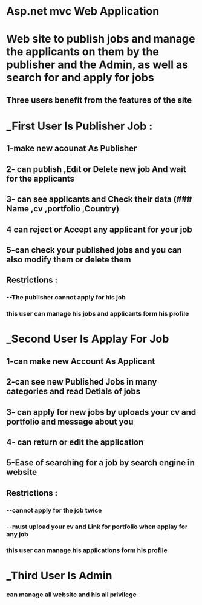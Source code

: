 #  Asp.net mvc Web Application
 # Web site to publish jobs and manage the applicants on them by the publisher and the Admin, as well as search for and apply for jobs 
 ## Three users benefit from the features of the site
 
 # _First User Is Publisher Job :
 ## 1-make new acounat As Publisher 
 ## 2- can publish  ,Edit or Delete new job   And wait for the applicants
 ## 3- can see applicants and Check their data (### Name ,cv ,portfolio ,Country)
 ## 4 can reject or Accept   any applicant for your job
 ## 5-can check your published jobs and you can also modify them or delete them 
 ## Restrictions :
 ### --The publisher cannot apply for his job
 ### this user can manage his jobs and applicants form his profile 
 
 
 # _Second User Is Applay For Job
 ## 1-can make new Account As Applicant
 ## 2-can see new Published Jobs in many categories and read Detials of jobs
 ## 3- can apply for new jobs by uploads your cv and  portfolio and message about you
 ## 4- can return or edit the application 
 ## 5-Ease of searching for a job by search engine in website 
 ## Restrictions :
 ### --cannot apply for the job twice
 ### --must upload your cv and Link for portfolio when applay for any job
 ### this user can manage his applications  form his profile 
 
 # _Third User Is Admin
 ### can manage all website and his all  privilege 
